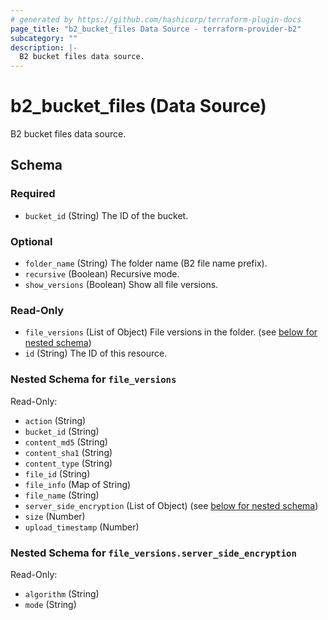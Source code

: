 ```yaml
---
# generated by https://github.com/hashicorp/terraform-plugin-docs
page_title: "b2_bucket_files Data Source - terraform-provider-b2"
subcategory: ""
description: |-
  B2 bucket files data source.
---
```


# b2_bucket_files (Data Source)

B2 bucket files data source.



<!-- schema generated by tfplugindocs -->
## Schema

### Required

- `bucket_id` (String) The ID of the bucket.

### Optional

- `folder_name` (String) The folder name (B2 file name prefix).
- `recursive` (Boolean) Recursive mode.
- `show_versions` (Boolean) Show all file versions.

### Read-Only

- `file_versions` (List of Object) File versions in the folder. (see [below for nested schema](#nestedatt--file_versions))
- `id` (String) The ID of this resource.

<a id="nestedatt--file_versions"></a>
### Nested Schema for `file_versions`

Read-Only:

- `action` (String)
- `bucket_id` (String)
- `content_md5` (String)
- `content_sha1` (String)
- `content_type` (String)
- `file_id` (String)
- `file_info` (Map of String)
- `file_name` (String)
- `server_side_encryption` (List of Object) (see [below for nested schema](#nestedobjatt--file_versions--server_side_encryption))
- `size` (Number)
- `upload_timestamp` (Number)

<a id="nestedobjatt--file_versions--server_side_encryption"></a>
### Nested Schema for `file_versions.server_side_encryption`

Read-Only:

- `algorithm` (String)
- `mode` (String)
